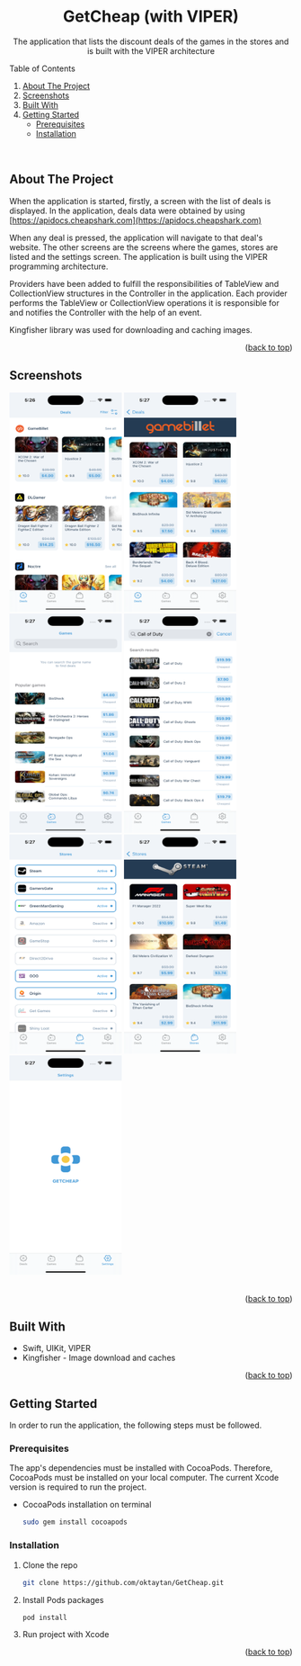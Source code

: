<a name="readme-top"></a>

<!-- PROJECT LOGO -->
<div align="center">
  <h1 align="center">GetCheap (with VIPER)</h1>
  <p align="center">The application that lists the discount deals of the games in the stores and is built with the VIPER architecture</p>
</div>

<!-- TABLE OF CONTENTS -->
<summary>Table of Contents</summary>
<ol>
  <li><a href="#about-the-project">About The Project</a></li>
  <li><a href="#screenshots">Screenshots</a></li>
  <li><a href="#built-with">Built With</a></li>
  <li>
    <a href="#getting-started">Getting Started</a>
    <ul>
      <li><a href="#prerequisites">Prerequisites</a></li>
      <li><a href="#installation">Installation</a></li>
    </ul>
  </li>
</ol>
<br />


<!-- ABOUT THE PROJECT -->
## About The Project

When the application is started, firstly, a screen with the list of deals is displayed. In the application, deals data were obtained by using [https://apidocs.cheapshark.com](https://apidocs.cheapshark.com)

When any deal is pressed, the application will navigate to that deal's website. The other screens are the screens where the games, stores are listed and the settings screen. The application is built using the VIPER programming architecture.

Providers have been added to fulfill the responsibilities of TableView and CollectionView structures in the Controller in the application. Each provider performs the TableView or CollectionView operations it is responsible for and notifies the Controller with the help of an event.

Kingfisher library was used for downloading and caching images.

<p align="right">(<a href="#readme-top">back to top</a>)</p>


<!-- SCREENSHOTS -->
## Screenshots

<div>
  <img src="/Screenshots/ss_01.png" alt="Deals" width="200" height="390">  
  <img src="/Screenshots/ss_02.png" alt="Store" width="200" height="390">  
  <img src="/Screenshots/ss_03.png" alt="Games" width="200" height="390">  
  <img src="/Screenshots/ss_04.png" alt="Games Search" width="200" height="390">  
  <img src="/Screenshots/ss_05.png" alt="Stores" width="200" height="390">  
  <img src="/Screenshots/ss_06.png" alt="Store" width="200" height="390">  
  <img src="/Screenshots/ss_07.png" alt="Settings" width="200" height="390">  
</div>
<br />

<p align="right">(<a href="#readme-top">back to top</a>)</p>


<!-- BUILD WITH -->
## Built With

* Swift, UIKit, VIPER
* Kingfisher - Image download and caches

<p align="right">(<a href="#readme-top">back to top</a>)</p>



<!-- GETTING STARTED -->
## Getting Started

In order to run the application, the following steps must be followed.

### Prerequisites

The app's dependencies must be installed with CocoaPods. Therefore, CocoaPods must be installed on your local computer. The current Xcode version is required to run the project.

* CocoaPods installation on terminal
  ```sh
  sudo gem install cocoapods
  ```

### Installation

1. Clone the repo
   ```sh
   git clone https://github.com/oktaytan/GetCheap.git
   ```
2. Install Pods packages
   ```sh
   pod install
   ```
3. Run project with Xcode

<p align="right">(<a href="#readme-top">back to top</a>)</p>
